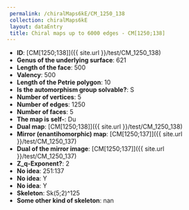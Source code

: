 ```yaml
--- 
 permalink: /chiralMaps6kE/CM_1250_138 
 collection: chiralMaps6kE
 layout: dataEntry
 title: Chiral maps up to 6000 edges - CM[1250;138]
---
```


- **ID**: [CM[1250;138]]({{ site.url }}/test/CM_1250_138)
- **Genus of the underlying surface**: 621
- **Length of the face**: 500
- **Valency**: 500
- **Length of the Petrie polygon**: 10
- **Is the automorphism group solvable?**: S
- **Number of vertices**: 5
- **Number of edges**: 1250
- **Number of faces**: 5
- **The map is self-**: Du
- **Dual map**: [CM[1250;138]]({{ site.url }}/test/CM_1250_138)
- **Mirror (enantihomorphic) map**: [CM[1250;137]]({{ site.url }}/test/CM_1250_137)
- **Dual of the mirror image**: [CM[1250;137]]({{ site.url }}/test/CM_1250_137)
- **Z_q-Exponent?**: 2
- **No idea**:  251:137
- **No idea**: Y
- **No idea**: Y
- **Skeleton**: Sk(5;2)^125
- **Some other kind of skeleton**: nan
